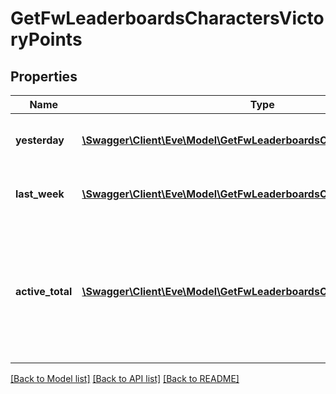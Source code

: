 # GetFwLeaderboardsCharactersVictoryPoints

## Properties
Name | Type | Description | Notes
------------ | ------------- | ------------- | -------------
**yesterday** | [**\Swagger\Client\Eve\Model\GetFwLeaderboardsCharactersYesterday1[]**](GetFwLeaderboardsCharactersYesterday1.md) | Top 100 ranking of pilots by victory points in the past day | 
**last_week** | [**\Swagger\Client\Eve\Model\GetFwLeaderboardsCharactersLastWeek1[]**](GetFwLeaderboardsCharactersLastWeek1.md) | Top 100 ranking of pilots by victory points in the past week | 
**active_total** | [**\Swagger\Client\Eve\Model\GetFwLeaderboardsCharactersActiveTotal1[]**](GetFwLeaderboardsCharactersActiveTotal1.md) | Top 100 ranking of pilots active in faction warfare by total victory points. A pilot is considered \&quot;active\&quot; if they have participated in faction warfare in the past 14 days. | 

[[Back to Model list]](../README.md#documentation-for-models) [[Back to API list]](../README.md#documentation-for-api-endpoints) [[Back to README]](../README.md)



